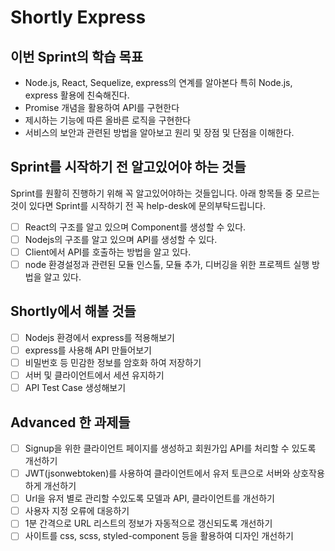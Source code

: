 # Shortly Express

## 이번 Sprint의 학습 목표

- Node.js, React, Sequelize, express의 연계를 알아본다 특히 Node.js, express 활용에 친숙해진다.
- Promise 개념을 활용하여 API를 구현한다
- 제시하는 기능에 따른 올바른 로직을 구현한다
- 서비스의 보안과 관련된 방법을 알아보고 원리 및 장점 및 단점을 이해한다.

## Sprint를 시작하기 전 알고있어야 하는 것들

Sprint를 원활히 진행하기 위해 꼭 알고있어야하는 것들입니다.
아래 항목들 중 모르는 것이 있다면 Sprint를 시작하기 전 꼭 help-desk에 문의부탁드립니다.

- [ ] React의 구조를 알고 있으며 Component를 생성할 수 있다.
- [ ] Nodejs의 구조를 알고 있으며 API를 생성할 수 있다.
- [ ] Client에서 API를 호출하는 방법을 알고 있다.
- [ ] node 환경설정과 관련된 모듈 인스톨, 모듈 추가, 디버깅을 위한 프로젝트 실행 방법을 알고 있다.

## Shortly에서 해볼 것들

- [ ] Nodejs 환경에서 express를 적용해보기
- [ ] express를 사용해 API 만들어보기
- [ ] 비밀번호 등 민감한 정보를 암호화 하여 저장하기
- [ ] 서버 및 클라이언트에서 세션 유지하기
- [ ] API Test Case 생성해보기

## Advanced 한 과제들

- [ ] Signup을 위한 클라이언트 페이지를 생성하고 회원가입 API를 처리할 수 있도록 개선하기
- [ ] JWT(jsonwebtoken)를 사용하여 클라이언트에서 유저 토큰으로 서버와 상호작용하게 개선하기
- [ ] Url을 유저 별로 관리할 수있도록 모델과 API, 클라이언트를 개선하기
- [ ] 사용자 지정 오류에 대응하기
- [ ] 1분 간격으로 URL 리스트의 정보가 자동적으로 갱신되도록 개선하기
- [ ] 사이트를 css, scss, styled-component 등을 활용하여 디자인 개선하기
